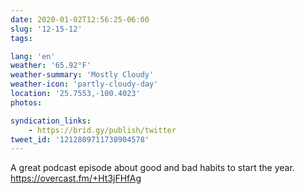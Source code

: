 ```yaml
---
date: 2020-01-02T12:56:25-06:00
slug: '12-15-12'
tags:

lang: 'en'
weather: '65.92°F'
weather-summary: 'Mostly Cloudy'
weather-icon: 'partly-cloudy-day'
location: '25.7553,-100.4023'
photos:

syndication_links:
    - https://brid.gy/publish/twitter
tweet_id: '1212809711738904578'
---
```

A great podcast episode about good and bad habits to start the year. 
https://overcast.fm/+Ht3jFHfAg